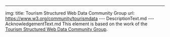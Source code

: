 ---
img:
title: Tourism Structured Web Data Community Group
url: https://www.w3.org/community/tourismdata
--- DescriptionText.md
--- AcknowledgementText.md
This element is based on the work of the [Tourism Structured Web Data Community Group](https://www.w3.org/community/tourismdata).
